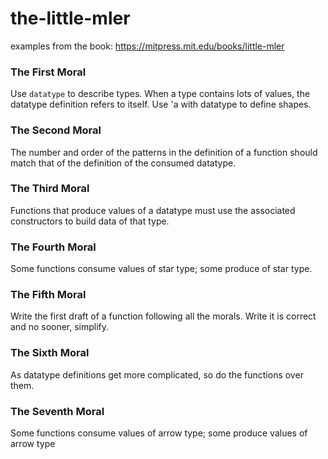 # the-little-mler
examples from the book: https://mitpress.mit.edu/books/little-mler

### The First Moral
Use `datatype` to describe types. When a type contains lots of values, the
datatype definition refers to itself. Use 'a with datatype to define shapes.

### The Second Moral
The number and order of the patterns in the definition of a function should match
that of the definition of the consumed datatype.

### The Third Moral
Functions that produce values of a datatype must use the associated constructors
to build data of that type.

### The Fourth Moral
Some functions consume values of star type; some produce of star type.

### The Fifth Moral
Write the first draft of a function following all the morals. Write it is correct
and no sooner, simplify.

### The Sixth Moral
As datatype definitions get more complicated, so do the functions over them.

### The Seventh Moral
Some functions consume values of arrow type; some produce values of arrow type
